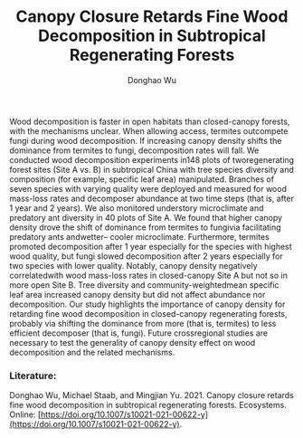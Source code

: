 ﻿---
layout: post
title:  "Canopy Closure Retards Fine Wood Decomposition in Subtropical Regenerating Forests"
author: Donghao Wu
categories: [ Paper ]
image: assets/projects/WDH1.jpg
tags: featured
---

Wood decomposition is faster in open habitats than closed-canopy forests, with the mechanisms unclear. When allowing access, termites outcompete fungi during wood decomposition. If increasing canopy density shifts the dominance from termites to fungi, decomposition rates will fall. We conducted wood decomposition experiments in148 plots of tworegenerating forest sites (Site A vs. B) in subtropical China with tree species diversity and composition (for example, specific leaf area) manipulated. Branches of seven species with varying quality were deployed and measured for wood mass-loss rates and decomposer abundance at two time steps (that is, after 1 year and 2 years). We also monitored understory microclimate and predatory ant diversity in 40 plots of Site A. We found that higher canopy density drove the shift of dominance from termites to fungivia facilitating predatory ants andwetter– cooler microclimate. Furthermore, termites promoted decomposition after 1 year especially for the species with highest wood quality, but fungi slowed decomposition after 2 years especially for two species with lower quality. Notably, canopy density negatively correlatedwith wood mass-loss rates in closed-canopy Site A but not so in more open Site B. Tree diversity and community-weightedmean specific leaf area increased canopy density but did not affect abundance nor decomposition. Our study highlights the importance of canopy density for retarding fine wood decomposition in closed-canopy regenerating forests, probably via shifting the dominance from more (that is, termites) to less efficient decomposer (that is, fungi). Future crossregional studies are necessary to test the generality of canopy density effect on wood decomposition and the related mechanisms.

### Literature:
Donghao Wu, Michael Staab, and Mingjian Yu. 2021. Canopy closure retards fine wood decomposition in subtropical regenerating forests. Ecosystems. Online: [https://doi.org/10.1007/s10021-021-00622-y](https://doi.org/10.1007/s10021-021-00622-y). 
